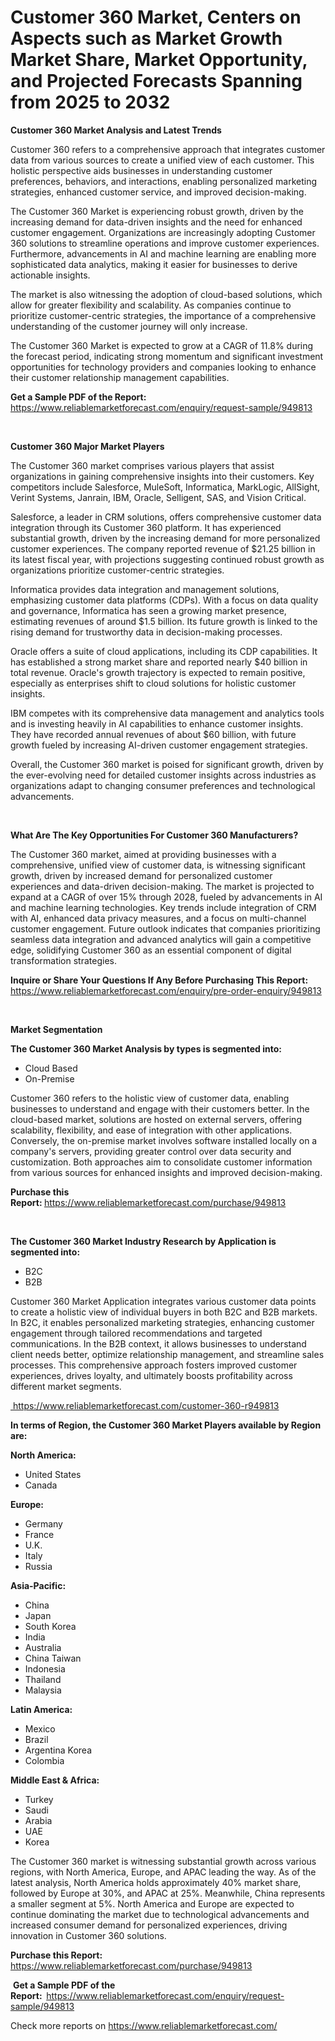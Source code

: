 <p><h1>Customer 360 Market, Centers on Aspects such as Market Growth Market Share, Market Opportunity, and Projected Forecasts Spanning from 2025 to 2032</h1></p><p><strong>Customer 360 Market Analysis and Latest Trends</strong></p>
<p><p>Customer 360 refers to a comprehensive approach that integrates customer data from various sources to create a unified view of each customer. This holistic perspective aids businesses in understanding customer preferences, behaviors, and interactions, enabling personalized marketing strategies, enhanced customer service, and improved decision-making. </p><p>The Customer 360 Market is experiencing robust growth, driven by the increasing demand for data-driven insights and the need for enhanced customer engagement. Organizations are increasingly adopting Customer 360 solutions to streamline operations and improve customer experiences. Furthermore, advancements in AI and machine learning are enabling more sophisticated data analytics, making it easier for businesses to derive actionable insights.</p><p>The market is also witnessing the adoption of cloud-based solutions, which allow for greater flexibility and scalability. As companies continue to prioritize customer-centric strategies, the importance of a comprehensive understanding of the customer journey will only increase. </p><p>The Customer 360 Market is expected to grow at a CAGR of 11.8% during the forecast period, indicating strong momentum and significant investment opportunities for technology providers and companies looking to enhance their customer relationship management capabilities.</p></p>
<p><strong>Get a Sample PDF of the Report:&nbsp;</strong> <a href="https://www.reliablemarketforecast.com/enquiry/request-sample/949813?utm_campaign=2478&utm_medium=2&utm_source=Github&utm_content=ia&utm_term=05032025&utm_id=customer-360">https://www.reliablemarketforecast.com/enquiry/request-sample/949813</a></p>
<p>&nbsp;</p>
<p><strong>Customer 360 Major Market Players</strong></p>
<p><p>The Customer 360 market comprises various players that assist organizations in gaining comprehensive insights into their customers. Key competitors include Salesforce, MuleSoft, Informatica, MarkLogic, AllSight, Verint Systems, Janrain, IBM, Oracle, Selligent, SAS, and Vision Critical.</p><p>Salesforce, a leader in CRM solutions, offers comprehensive customer data integration through its Customer 360 platform. It has experienced substantial growth, driven by the increasing demand for more personalized customer experiences. The company reported revenue of $21.25 billion in its latest fiscal year, with projections suggesting continued robust growth as organizations prioritize customer-centric strategies.</p><p>Informatica provides data integration and management solutions, emphasizing customer data platforms (CDPs). With a focus on data quality and governance, Informatica has seen a growing market presence, estimating revenues of around $1.5 billion. Its future growth is linked to the rising demand for trustworthy data in decision-making processes.</p><p>Oracle offers a suite of cloud applications, including its CDP capabilities. It has established a strong market share and reported nearly $40 billion in total revenue. Oracle's growth trajectory is expected to remain positive, especially as enterprises shift to cloud solutions for holistic customer insights.</p><p>IBM competes with its comprehensive data management and analytics tools and is investing heavily in AI capabilities to enhance customer insights. They have recorded annual revenues of about $60 billion, with future growth fueled by increasing AI-driven customer engagement strategies.</p><p>Overall, the Customer 360 market is poised for significant growth, driven by the ever-evolving need for detailed customer insights across industries as organizations adapt to changing consumer preferences and technological advancements.</p></p>
<p>&nbsp;</p>
<p><strong>What Are The Key Opportunities For Customer 360 Manufacturers?</strong></p>
<p><p>The Customer 360 market, aimed at providing businesses with a comprehensive, unified view of customer data, is witnessing significant growth, driven by increased demand for personalized customer experiences and data-driven decision-making. The market is projected to expand at a CAGR of over 15% through 2028, fueled by advancements in AI and machine learning technologies. Key trends include integration of CRM with AI, enhanced data privacy measures, and a focus on multi-channel customer engagement. Future outlook indicates that companies prioritizing seamless data integration and advanced analytics will gain a competitive edge, solidifying Customer 360 as an essential component of digital transformation strategies.</p></p>
<p><strong>Inquire or Share Your Questions If Any Before Purchasing This Report:</strong> <a href="https://www.reliablemarketforecast.com/enquiry/pre-order-enquiry/949813?utm_campaign=2478&utm_medium=2&utm_source=Github&utm_content=ia&utm_term=05032025&utm_id=customer-360">https://www.reliablemarketforecast.com/enquiry/pre-order-enquiry/949813</a></p>
<p>&nbsp;</p>
<p><strong>Market Segmentation</strong></p>
<p><strong>The Customer 360 Market Analysis by types is segmented into:</strong></p>
<p><ul><li>Cloud Based</li><li>On-Premise</li></ul></p>
<p><p>Customer 360 refers to the holistic view of customer data, enabling businesses to understand and engage with their customers better. In the cloud-based market, solutions are hosted on external servers, offering scalability, flexibility, and ease of integration with other applications. Conversely, the on-premise market involves software installed locally on a company's servers, providing greater control over data security and customization. Both approaches aim to consolidate customer information from various sources for enhanced insights and improved decision-making.</p></p>
<p><strong>Purchase this Report:&nbsp;</strong><a href="https://www.reliablemarketforecast.com/purchase/949813?utm_campaign=2478&utm_medium=2&utm_source=Github&utm_content=ia&utm_term=05032025&utm_id=customer-360">https://www.reliablemarketforecast.com/purchase/949813</a></p>
<p>&nbsp;</p>
<p><strong>The Customer 360 Market Industry Research by Application is segmented into:</strong></p>
<p><ul><li>B2C</li><li>B2B</li></ul></p>
<p><p>Customer 360 Market Application integrates various customer data points to create a holistic view of individual buyers in both B2C and B2B markets. In B2C, it enables personalized marketing strategies, enhancing customer engagement through tailored recommendations and targeted communications. In the B2B context, it allows businesses to understand client needs better, optimize relationship management, and streamline sales processes. This comprehensive approach fosters improved customer experiences, drives loyalty, and ultimately boosts profitability across different market segments.</p></p>
<p><a href="https://www.reliablemarketforecast.com/customer-360-r949813?utm_campaign=2478&utm_medium=2&utm_source=Github&utm_content=ia&utm_term=05032025&utm_id=customer-360">&nbsp;https://www.reliablemarketforecast.com/customer-360-r949813</a></p>
<p><strong>In terms of Region, the Customer 360 Market Players available by Region are:</strong></p>
<p>
    <p> <strong> North America: </strong>
        <ul>
            <li>United States</li>
            <li>Canada</li>
        </ul>
        </p> 
    <p> <strong> Europe: </strong>
        <ul>
            <li>Germany</li>
            <li>France</li>
            <li>U.K.</li>
            <li>Italy</li>
            <li>Russia</li>
        </ul>
        </p> 
    <p> <strong> Asia-Pacific: </strong>
        <ul>
            <li>China</li>
            <li>Japan</li>
            <li>South Korea</li>
            <li>India</li>
            <li>Australia</li>
            <li>China Taiwan</li>
            <li>Indonesia</li>
            <li>Thailand</li>
            <li>Malaysia</li>
        </ul>
        </p> 
    <p> <strong> Latin America: </strong>
        <ul>
            <li>Mexico</li>
            <li>Brazil</li>
            <li>Argentina Korea</li>
            <li>Colombia</li>
        </ul>
        </p> 
    <p> <strong> Middle East & Africa: </strong>
        <ul>
            <li>Turkey</li>
            <li>Saudi</li>
            <li>Arabia</li>
            <li>UAE</li>
            <li>Korea</li>
        </ul>
    </p>
    </p>
<p><p>The Customer 360 market is witnessing substantial growth across various regions, with North America, Europe, and APAC leading the way. As of the latest analysis, North America holds approximately 40% market share, followed by Europe at 30%, and APAC at 25%. Meanwhile, China represents a smaller segment at 5%. North America and Europe are expected to continue dominating the market due to technological advancements and increased consumer demand for personalized experiences, driving innovation in Customer 360 solutions.</p></p>
<p><strong>Purchase this Report: </strong><a href="https://www.reliablemarketforecast.com/purchase/949813?utm_campaign=2478&utm_medium=2&utm_source=Github&utm_content=ia&utm_term=05032025&utm_id=customer-360">https://www.reliablemarketforecast.com/purchase/949813</a></p>
<p>&nbsp;<strong>Get a Sample PDF of the Report:&nbsp;&nbsp;</strong><a href="https://www.reliablemarketforecast.com/enquiry/request-sample/949813?utm_campaign=2478&utm_medium=2&utm_source=Github&utm_content=ia&utm_term=05032025&utm_id=customer-360">https://www.reliablemarketforecast.com/enquiry/request-sample/949813</a></p>
<p><strong></strong></p>
<p>Check more reports on <a href="https://www.reliablemarketforecast.com/?utm_campaign=2478&utm_medium=2&utm_source=Github&utm_content=ia&utm_term=05032025&utm_id=customer-360">https://www.reliablemarketforecast.com/</a></p>